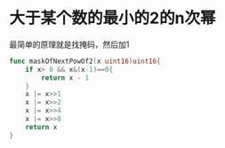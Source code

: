 # 大于某个数的最小的2的n次幂
最简单的原理就是找掩码，然后加1
```go
func maskOfNextPowOf2(x uint16)uint16{
    if x> 0 && x&(x-1)==0{
        return x - 1
    }
    x |= x>>1
    x |= x>>2
    x |= x>>4
    x |= x>>8
    return x
}
```